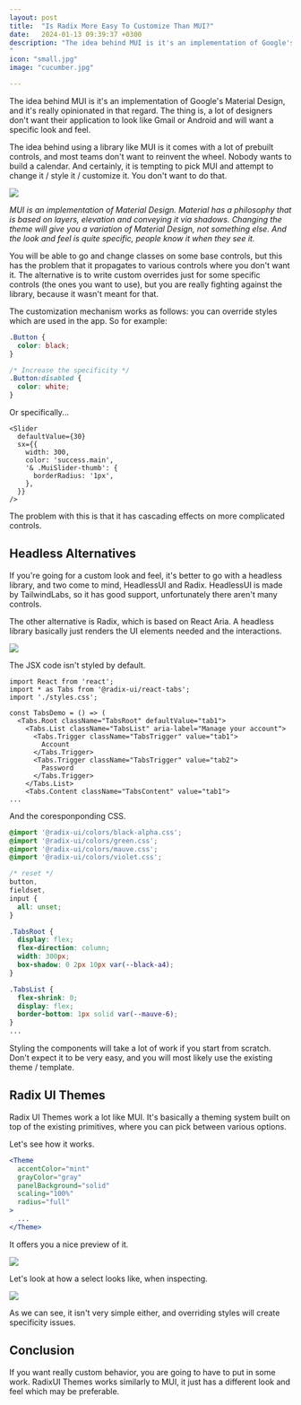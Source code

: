 ```yaml
---
layout: post
title:  "Is Radix More Easy To Customize Than MUI?"
date:   2024-01-13 09:39:37 +0300
description: "The idea behind MUI is it's an implementation of Google's Material Design, and it's really opinionated in that regard. The thing is, a lot of designers don't want their application to look like Gmail or Android and will want a specific look and feel.The idea behind using a library like MUI is it comes with a lot of prebuilt controls, and most teams don’t want to reinvent the wheel. Nobody wants to build a calendar. And certainly, it is tempting to pick MUI and attempt to change it / style it / customize it. You don’t want to do that.
"
icon: "small.jpg"
image: "cucumber.jpg"

---
```

The idea behind MUI is it's an implementation of Google's Material Design, and it's really opinionated in that regard. The thing is, a lot of designers don't want their application to look like Gmail or Android and will want a specific look and feel.

The idea behind using a library like MUI is it comes with a lot of prebuilt controls, and most teams don't want to reinvent the wheel. Nobody wants to build a calendar. And certainly, it is tempting to pick MUI and attempt to change it / style it / customize it. You don't want to do that.

<img src="screen.jpg" class="img" />

*MUI is an implementation of Material Design. Material has a philosophy that is based on layers, elevation and conveying it via shadows. Changing the theme will give you a variation of Material Design, not something else. And the look and feel is quite specific, people know it when they see it.*

You will be able to go and change classes on some base controls, but this has the problem that it propagates to various controls where you don't want it. The alternative is to write custom overrides just for some specific controls (the ones you want to use), but you are really fighting against the library, because it wasn't meant for that.

The customization mechanism works as follows: you can override styles which are used in the app. So for example:

```css
.Button {
  color: black;
}

/* Increase the specificity */
.Button:disabled {
  color: white;
}
```

Or specifically...

```tsx
<Slider
  defaultValue={30}
  sx={{
    width: 300,
    color: 'success.main',
    '& .MuiSlider-thumb': {
      borderRadius: '1px',
    },
  }}
/>
```

The problem with this is that it has cascading effects on more complicated controls. 

## Headless Alternatives

If you're going for a custom look and feel, it's better to go with a headless library, and two come to mind, HeadlessUI and Radix. HeadlessUI is made by TailwindLabs, so it has good support, unfortunately there aren't many controls.

The other alternative is Radix, which is based on  React Aria. A headless library basically just renders the UI elements needed and the interactions. 

<img src="tabs.jpg" class="img" />

The JSX code isn't styled by default.

```tsx
import React from 'react';
import * as Tabs from '@radix-ui/react-tabs';
import './styles.css';

const TabsDemo = () => (
  <Tabs.Root className="TabsRoot" defaultValue="tab1">
    <Tabs.List className="TabsList" aria-label="Manage your account">
      <Tabs.Trigger className="TabsTrigger" value="tab1">
        Account
      </Tabs.Trigger>
      <Tabs.Trigger className="TabsTrigger" value="tab2">
        Password
      </Tabs.Trigger>
    </Tabs.List>
    <Tabs.Content className="TabsContent" value="tab1">
...
```

And the coresponponding CSS.

```css
@import '@radix-ui/colors/black-alpha.css';
@import '@radix-ui/colors/green.css';
@import '@radix-ui/colors/mauve.css';
@import '@radix-ui/colors/violet.css';

/* reset */
button,
fieldset,
input {
  all: unset;
}

.TabsRoot {
  display: flex;
  flex-direction: column;
  width: 300px;
  box-shadow: 0 2px 10px var(--black-a4);
}

.TabsList {
  flex-shrink: 0;
  display: flex;
  border-bottom: 1px solid var(--mauve-6);
}
...
```

Styling the components will take a lot of work if you start from scratch. Don't expect it to be very easy, and you will most likely use the existing theme / template.

## Radix UI Themes

Radix UI Themes work a lot like MUI. It's basically a theming system built on top of the existing primitives, where you can pick between various options.

Let's see how it works.

```jsx
<Theme
  accentColor="mint"
  grayColor="gray"
  panelBackground="solid"
  scaling="100%"
  radius="full"
>
  ...
</Theme>
```

It offers you a nice preview of it.

<img src="preview.jpg" class="img" />

Let's look at how a select looks like, when inspecting.

<img src="radix-select.jpg" class="img" />

As we can see, it isn't very simple either, and overriding styles will create specificity issues.

## Conclusion

If you want really custom behavior, you are going to have to put in some work. RadixUI Themes works similarly to MUI, it just has a different look and feel which may be preferable.